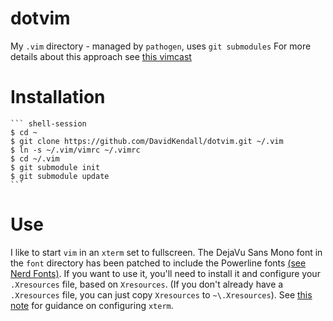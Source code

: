 # dotvim
My `.vim` directory - managed by `pathogen`, uses `git submodules` For more
details about this approach see [this
vimcast](http://vimcasts.org/episodes/synchronizing-plugins-with-git-submodules-and-pathogen/)

# Installation

    ``` shell-session
    $ cd ~
    $ git clone https://github.com/DavidKendall/dotvim.git ~/.vim
    $ ln -s ~/.vim/vimrc ~/.vimrc
    $ cd ~/.vim
    $ git submodule init
    $ git submodule update
    ```
# Use
I like to start `vim` in an `xterm` set to fullscreen. The DejaVu Sans Mono
font in the `font` directory has been patched to include the Powerline fonts
[(see Nerd Fonts)](https://github.com/ryanoasis/nerd-fonts). If you want to use
it, you'll need to install it and configure your `.Xresources` file, based on
`Xresources`.  (If you don't already have a `.Xresources` file, you can just
copy `Xresources` to `~\.Xresources`). See [this
note](http://www.futurile.net/2016/06/14/xterm-setup-and-truetype-font-configuration/)
for guidance on configuring `xterm`.
